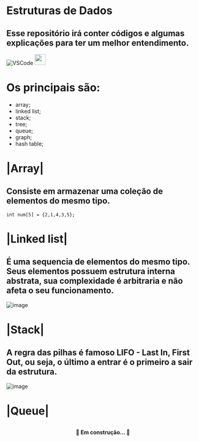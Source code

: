 # Estruturas de Dados
## Esse repositório irá conter códigos e algumas explicações para ter um melhor entendimento.

![VSCode](https://img.shields.io/badge/-VSCode-007ACC?style=flat-square&logo=visual-studio-code&logoColor=white)
<img height="28" src="https://img.icons8.com/color/48/000000/c-programming.png"/>

# Os principais são:
 * array;
 * linked list;
 * stack;
 * tree;
 * queue;
 * graph;
 * hash table;

# |Array|
## Consiste em armazenar uma coleção de elementos do mesmo tipo.
  ``` 
  int num[5] = {2,1,4,3,5};
  ```
  
# |Linked list|
## É uma sequencia de elementos do mesmo tipo. Seus elementos possuem estrutura interna abstrata, sua complexidade é arbitraria e não afeta o seu funcionamento.
![image](https://user-images.githubusercontent.com/60969430/136022940-5ccdc5e3-e3d6-48ba-aea2-b9f201e0b76c.png)

# |Stack|
## A regra das pilhas é famoso LIFO - Last In, First Out, ou seja, o último a entrar é o primeiro a sair da estrutura.
![image](https://user-images.githubusercontent.com/60969430/136030794-1172e01e-72e6-4761-9695-3b0086683f32.png)

# |Queue|
## 

<h4 align="center"> 
	 🚀 Em construção...  🚧
</h4>
